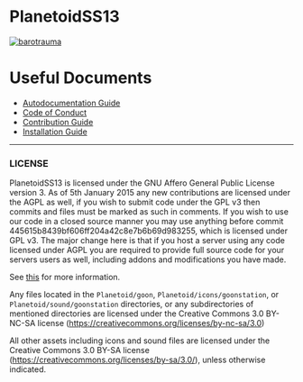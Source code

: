 # PlanetoidSS13
[![barotrauma](https://cdn.discordapp.com/attachments/1003734945447026788/1217888446354428085/image.png?ex=6605aa00&is=65f33500&hm=a545c775c8abc396023db8e7ea80ca8714f82744a274523b3f1fe4e3421fb5fd&)](https://cdn.discordapp.com/attachments/1003734945447026788/1217888446354428085/image.png?ex=6605aa00&is=65f33500&hm=a545c775c8abc396023db8e7ea80ca8714f82744a274523b3f1fe4e3421fb5fd&)

# Useful Documents

- [Autodocumentation Guide](.github/AUTODOC_GUIDE.md)
- [Code of Conduct](./CODE_OF_CONDUCT.md)
- [Contribution Guide](.github/CONTRIBUTING.md)
- [Installation Guide](.github/DOWNLOADING.md)

---


### LICENSE

PlanetoidSS13 is licensed under the GNU Affero General Public License version 3.
As of 5th January 2015 any new contributions are licensed under the AGPL as well,
if you wish to submit code under the GPL v3 then commits and files must be marked as such
in comments. If you wish to use our code in a closed source manner you may use anything
before commit 445615b8439bf606ff204a42c8e7b6b69d983255,
which is licensed under GPL v3.
The major change here is that if you host a server using any code licensed under AGPL you
are required to provide full source code for your servers users as well,
including addons and modifications you have made.

See [this](https://www.gnu.org/licenses/why-affero-gpl.html) for more information.

Any files located in the
`Planetoid/goon`,
`Planetoid/icons/goonstation`, or
`Planetoid/sound/goonstation`
directories, or any subdirectories of mentioned directories are licensed under the
Creative Commons 3.0 BY-NC-SA license
(https://creativecommons.org/licenses/by-nc-sa/3.0)

All other assets including icons and sound files are licensed under the
Creative Commons 3.0 BY-SA license (https://creativecommons.org/licenses/by-sa/3.0/),
unless otherwise indicated.
